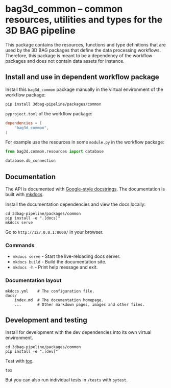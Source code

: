 # bag3d_common – common resources, utilities and types for the 3D BAG pipeline

This package contains the resources, functions and type definitions that are used by the 3D BAG packages that define the data processing workflows.
Therefore, this package is meant to be a dependency of the workflow packages and does not contain data assets for instance.

## Install and use in dependent workflow package

Install this `bag3d_common` package manually in the virtual environment of the workflow package:

```shell
pip install 3dbag-pipeline/packages/common
```

`pyproject.toml` of the workflow package:

```toml
dependencies = [
    "bag3d_common",
]
```

For example use the resources in some `module.py` in the workflow package:

```python
from bag3d.common.resources import database

database.db_connection
```

## Documentation

The API is documented with [Google-style docstrings](https://google.github.io/styleguide/pyguide.html#38-comments-and-docstrings).
The documentation is built with [mkdocs](https://www.mkdocs.org/).

Install the documentation dependencies and view the docs locally:

```shell
cd 3dbag-pipeline/packages/common
pip install -e ".[docs]"
mkdocs serve
```

Go to `http://127.0.0.1:8000/` in your browser.

### Commands

* `mkdocs serve` - Start the live-reloading docs server.
* `mkdocs build` - Build the documentation site.
* `mkdocs -h` - Print help message and exit.

### Documentation layout

    mkdocs.yml    # The configuration file.
    docs/
        index.md  # The documentation homepage.
        ...       # Other markdown pages, images and other files.

## Development and testing

Install for development with the dev dependencies into its own virtual environment.

```shell
cd 3dbag-pipeline/packages/common
pip install -e ".[dev]"
```

Test with [tox](https://tox.wiki/en/latest/).

```shell
tox
```

But you can also run individual tests in `/tests` with `pytest`.
